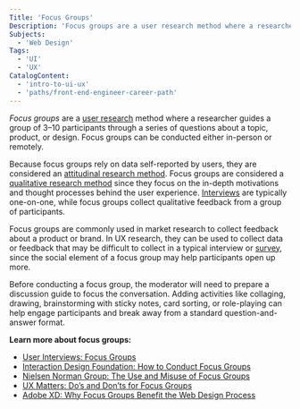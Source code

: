 ```yaml
---
Title: 'Focus Groups'
Description: 'Focus groups are a user research method where a researcher guides a group of 3&ndash;10 participants through a series of questions about a topic, product, or design.'
Subjects:
  - 'Web Design'
Tags:
  - 'UI'
  - 'UX'
CatalogContent:
  - 'intro-to-ui-ux'
  - 'paths/front-end-engineer-career-path'
---
```


_Focus groups_ are a [user research](https://www.codecademy.com/resources/docs/uiux/user-research) method where a researcher guides a group of 3&ndash;10 participants through a series of questions about a topic, product, or design. Focus groups can be conducted either in-person or remotely.

Because focus groups rely on data self-reported by users, they are considered an [attitudinal research method](https://www.codecademy.com/resources/docs/uiux/attitudinal-research). Focus groups are considered a [qualitative research method](https://www.codecademy.com/resources/docs/uiux/qualitative-research) since they focus on the in-depth motivations and thought processes behind the user experience. [Interviews](https://www.codecademy.com/resources/docs/uiux/interviews) are typically one-on-one, while focus groups collect qualitative feedback from a group of participants.

Focus groups are commonly used in market research to collect feedback about a product or brand. In UX research, they can be used to collect data or feedback that may be difficult to collect in a typical interview or [survey](https://www.codecademy.com/resources/docs/uiux/surveys), since the social element of a focus group may help participants open up more. 

Before conducting a focus group, the moderator will need to prepare a discussion guide to focus the conversation. Adding activities like collaging, drawing, brainstorming with sticky notes, card sorting, or role-playing can help engage participants and break away from a standard question-and-answer format. 

**Learn more about focus groups:**
* [User Interviews: Focus Groups](https://www.userinterviews.com/ux-research-field-guide-chapter/focus-groups) 
* [Interaction Design Foundation: How to Conduct Focus Groups](https://www.interaction-design.org/literature/article/how-to-conduct-focus-groups) 
* [Nielsen Norman Group: The Use and Misuse of Focus Groups](https://www.nngroup.com/articles/focus-groups/)
* [UX Matters: Do’s and Don’ts for Focus Groups](https://www.uxmatters.com/mt/archives/2011/07/dos-and-donts-for-focus-groups.php) 
* [Adobe XD: Why Focus Groups Benefit the Web Design Process](https://xd.adobe.com/ideas/process/user-research/why-focus-groups-benefit-web-design-process/) 